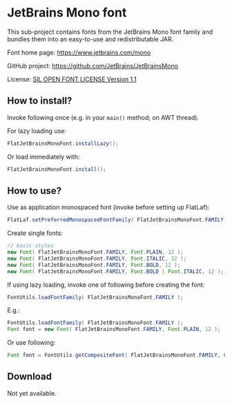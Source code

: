 JetBrains Mono font
===================

This sub-project contains fonts from the JetBrains Mono font family and bundles
them into an easy-to-use and redistributable JAR.

Font home page: https://www.jetbrains.com/mono

GitHub project: https://github.com/JetBrains/JetBrainsMono

License:
[SIL OPEN FONT LICENSE Version 1.1](src/main/resources/com/formdev/flatlaf/fonts/jetbrains_mono/OFL.txt)


How to install?
---------------

Invoke following once (e.g. in your `main()` method; on AWT thread).

For lazy loading use:

~~~java
FlatJetBrainsMonoFont.installLazy();
~~~

Or load immediately with:

~~~java
FlatJetBrainsMonoFont.install();
~~~


How to use?
-----------

Use as application monospaced font (invoke before setting up FlatLaf):

~~~java
FlatLaf.setPreferredMonospacedFontFamily( FlatJetBrainsMonoFont.FAMILY );
~~~

Create single fonts:

~~~java
// basic styles
new Font( FlatJetBrainsMonoFont.FAMILY, Font.PLAIN, 12 );
new Font( FlatJetBrainsMonoFont.FAMILY, Font.ITALIC, 12 );
new Font( FlatJetBrainsMonoFont.FAMILY, Font.BOLD, 12 );
new Font( FlatJetBrainsMonoFont.FAMILY, Font.BOLD | Font.ITALIC, 12 );
~~~

If using lazy loading, invoke one of following before creating the font:

~~~java
FontUtils.loadFontFamily( FlatJetBrainsMonoFont.FAMILY );
~~~

E.g.:

~~~java
FontUtils.loadFontFamily( FlatJetBrainsMonoFont.FAMILY );
Font font = new Font( FlatJetBrainsMonoFont.FAMILY, Font.PLAIN, 12 );
~~~

Or use following:

~~~java
Font font = FontUtils.getCompositeFont( FlatJetBrainsMonoFont.FAMILY, Font.PLAIN, 12 );
~~~


Download
--------

Not yet available.

<!--

FlatLaf Fonts binaries are available on **Maven Central**.

If you use Maven or Gradle, add a dependency with following coordinates to your
build script:

    groupId:     com.formdev
    artifactId:  flatlaf-fonts-jetbrains-mono
    version:     (see button below)

Otherwise download `flatlaf-fonts-jetbrains-mono-<version>.jar` here:

[![Maven Central](https://maven-badges.herokuapp.com/maven-central/com.formdev/flatlaf-fonts-jetbrains-mono/badge.svg?style=flat-square&color=007ec6)](https://maven-badges.herokuapp.com/maven-central/com.formdev/flatlaf-fonts-jetbrains-mono)

-->
